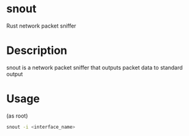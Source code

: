 snout
=====

Rust network packet sniffer

Description
===========

snout is a network packet sniffer that outputs packet data to standard output

Usage
=====

(as root)
```bash
snout -i <interface_name>
```
